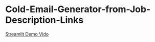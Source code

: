 # Cold-Email-Generator-from-Job-Description-Links
[Streamlit Demo Vido](https://drive.google.com/file/d/1P2WK79phblEKXsB1ef1GS5bn-6AR7LvV/view?usp=drive_link)
